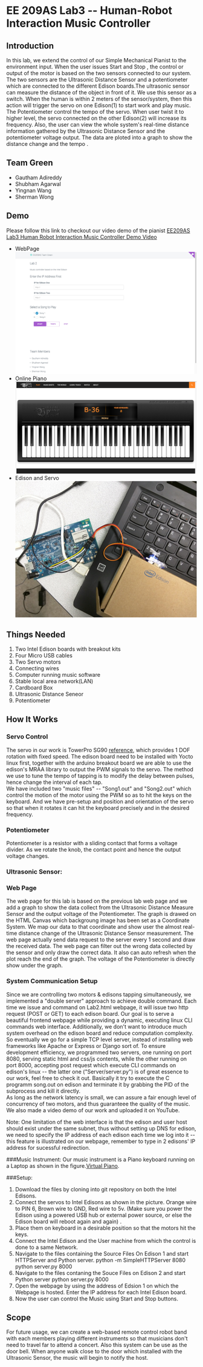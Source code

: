 # EE 209AS Lab3 -- Human-Robot Interaction Music Controller

## Introduction
In this lab, we extend the control of our Simple Mechanical Pianist to the environment input. When the user issues Start and Stop , the control or output of the motor is based on the two sensors connected to our system. The two sensors are the Ultrasonic Distance Sensor and a potentiometer which are connected to the different Edison boards.The ultrasonic sensor can measure the distance of the object in front of it. We use this sensor as a switch. When the human is within 2 meters of the sensor/system, then this action will trigger the servo on one Edison(1) to start work and play music. The Potentiometer control the tempo of the servo. When user twist it to higher level, the servo connected on the other Edison(2) will increase its frequency. Also, the user can view the whole system's real-time distance information gathered by the Ultrasonic Distance Sensor and the potentiometer voltage output. The data are ploted into a graph to show the distance change and the tempo . 


## Team Green
* Gautham Adireddy 
* Shubham Agarwal
* Yingnan Wang
* Sherman Wong

## Demo
Please follow this link to checkout our video demo of the pianist [EE209AS Lab3 Human Robot Interaction Music Controller Demo Video](https://www.youtube.com/watch?v=u1IBEz-Xya8)

* WebPage
![WebPage](https://github.com/EE209AS/Lab2/raw/master/Images/1.jpg)
* Online Piano
![Online Piano](https://github.com/EE209AS/Lab2/raw/master/Images/2.png)
* Edison and Servo
![Edison and Servo](https://github.com/EE209AS/Lab2/raw/master/Images/3.jpg)

## Things Needed
1. Two Intel Edison boards with breakout kits
2. Four Micro USB cables  
3. Two Servo motors
4. Connecting wires
5. Computer running music software  
6. Stable local area network(LAN)  
7. Cardboard Box
8. Ultrasonic Distance Seneor
9. Potentiometer


## How It Works
### Servo Control
  The servo in our work is TowerPro SG90 [reference](http://www.micropik.com/PDF/SG90Servo.pdf), which provides 1 DOF rotation with fixed speed. The edison board need to be installed with Yocto linux first, together with the arduino breakout board we are able to use the edison's MRAA library to output the PWM signals to the servo. The method we use to tune the tempo of tapping is to modify the delay between pulses, hence change the interval of each tap.  
  We have included two "music files" -- "Song1.out" and "Song2.out" which control the motion of the motor using the PWM so as to hit the keys on the keyboard. And we have pre-setup and position and orientation of the servo so that when it rotates it can hit the keyboard precisely and in the desired frequency.

### Potentiometer
Potentiometer is a resistor with a sliding contact that forms a voltage divider. As we rotate the knob, the contact point and hence the output voltage changes.

### Ultrasonic Sensor:
  
### Web Page
The web page for this lab is based on the previous lab web page and we add a graph to show the data collect from the Ultrasonic Distance Measure Sensor and the output voltage of the Potentiometer. The graph is drawed on the HTML Canvas which backgroung image has been set as a Coordinate System. We map our data to that coordinate and show user the almost real-time distance change of the Ultrasonic Distance Sensor measurement. The web page actually send data request to the server every 1 second and draw the received data. The web page can filter out the wrong data collected by the sensor and only draw the correct data. It also can auto refresh when the plot reach the end of the graph. The voltage of the Potentiometer is directly show under the graph.
  
### System Communication Setup
  Since we are controlling two motors & edisons tapping simultaneously, we implemented a "double server" approach to achieve double command. Each time we issue and command on Lab2.html webpage, it will issue two http request (POST or GET) to each edison board. Our goal is to serve a beautiful frontend webpage while providing a dynamic, executing linux CLI commands web interface. Additionally, we don't want to introduce much system overhead on the edison board and reduce computation complexity. So eventually we go for a simple TCP level server, instead of installing web frameworks like Apache or Express or Django sort of. To ensure development efficiency, we programmed two servers, one running on port 8080, serving static html and css/js contents, while the other running on port 8000, accepting post request which execute CLI commands on edison's linux -- the latter one ("Server/server.py") is of great essence to our work, feel free to check it out. Basically it try to execute the C programm song.out on edison and terminate it by grabbing the PID of the subprocess and kill it directly.  
  As long as the network latency is small, we can assure a fair enough level of concurrency of two motors, and thus guaranteee the quality of the music. We also made a video demo of our work and uploaded it on YouTube.
  
  Note: One limitation of the web interface is that the edison and user host should exist under the same subnet, thus without setting up DNS for edison, we need to specify the IP address of each edison each time we log into it -- this feature is illustrated on our webpage, remember to type in 2 edisons' IP address for sucessful redirection. 
  
###Music Instrument:
 Our music instrument is a Piano keyboard running on a Laptop as shown in the figure.[Virtual Piano](http://virtualpiano.net/).

###Setup:
1. Download the files by cloning into git repository on both the Intel Edisons. 
2. Connect the servos to Intel Edisons as shown in the picture. Orange wire to PIN 6, Brown wire to GND, Red wire to 5v. (Make sure      you  power the Edison using a powered USB hub or external power source, or else the Edison board will reboot again and again) . 
3. Place them on keyboard in a desirable position so that the motors hit the keys.
4. Connect the Intel Edison and the User machine from which the control is done to a same Network.
5. Navigate to the files containing the Source Files On Edison 1 and start HTTPServer and Python server.
   python -m SimpleHTTPServer 8080 
   python server.py 8000
6. Navigate to the files contaning the Souce Files on Edison 2 and start Python server
   python server.py 8000
7. Open the webpage by using the address of Edsion 1 on which the Webpage is hosted. Enter the IP address for each Intel Edison board.
8. Now the user can control the Music using Start and Stop buttons.


## Scope
For future usage, we can create a web-based remote control robot band with each members playing different instruments so that musicians don't need to travel far to attend a concert. Also this system can be use as the door bell. When anyone walk close to the door which installed with the Ultrasonic Sensor, the music will begin to notify the host.


